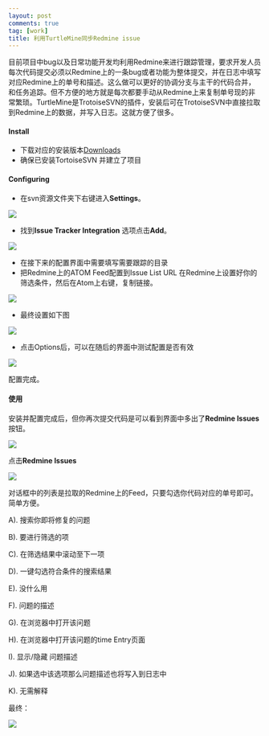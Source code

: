 ```yaml
---
layout: post
comments: true
tag: [work]
title: 利用TurtleMine同步Redmine issue
---
```


目前项目中bug以及日常功能开发均利用Redmine来进行跟踪管理，要求开发人员每次代码提交必须以Redmine上的一条bug或者功能为整体提交，并在日志中填写对应Redmine上的单号和描述。这么做可以更好的协调分支与主干的代码合并，和任务追踪。但不方便的地方就是每次都要手动从Redmine上来复制单号现的非常繁琐。TurtleMine是TrotoiseSVN的插件，安装后可在TrotoiseSVN中直接拉取到Redmine上的数据，并写入日志。这就方便了很多。

#### Install

* 下载对应的安装版本[Downloads](https://code.google.com/archive/p/turtlemine/downloads)
* 确保已安装TortoiseSVN 并建立了项目

#### Configuring

* 在svn资源文件夹下右键进入**Settings**。

![](../images/tur01.png)

* 找到**Issue Tracker Integration** 选项点击**Add**。

![](../images/tur02.png)

* 在接下来的配置界面中需要填写需要跟踪的目录
* 把Redmine上的ATOM Feed配置到Issue List URL
  在Redmine上设置好你的筛选条件，然后在Atom上右键，复制链接。

![](../images/tur03.png)

* 最终设置如下图

![](../images/tur04.png)

* 点击Options后，可以在随后的界面中测试配置是否有效

![](../images/tur05.png)

配置完成。

#### 使用

安装并配置完成后，但你再次提交代码是可以看到界面中多出了**Redmine Issues**按钮。

![](../images/tur06.png)

点击**Redmine Issues**

![](../images/tur07.png)

对话框中的列表是拉取的Redmine上的Feed，只要勾选你代码对应的单号即可。简单方便。

A). 搜索你即将修复的问题

B). 要进行筛选的项

C). 在筛选结果中滚动至下一项

D). 一键勾选符合条件的搜索结果

E). 没什么用

F). 问题的描述

G). 在浏览器中打开该问题

H). 在浏览器中打开该问题的time Entry页面

I). 显示/隐藏 问题描述

J). 如果选中该选项那么问题描述也将写入到日志中

K). 无需解释

最终：

![](../images/tur09.png)